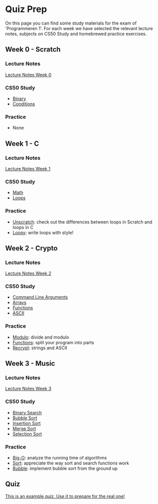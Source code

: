 # Quiz Prep

On this page you can find some study materials for the exam of 'Programmeren 1'. For each week we have selected the relevant lecture notes, subjects on CS50 Study and homebrewed practice exercises.

## Week 0 - Scratch

### Lecture Notes

[Lecture Notes Week 0](https://cs50x.mprog.nl/lectures/week-0#_this_is_cs50)

### CS50 Study

- [Binary](https://study.cs50.net/binary)
- [Conditions](https://study.cs50.net/conditions)

### Practice

- None

## Week 1 - C

### Lecture Notes

[Lecture Notes Week 1](https://cs50x.mprog.nl/lectures/week-1#_scratch_vs_c)

### CS50 Study

- [Math](https://study.cs50.net/math)
- [Loops](https://study.cs50.net/loops)

### Practice

- [Unscratch](/practice/unscratch): check out the differences between loops in Scratch and loops in C
- [Loopy](/practice/loopy): write loops with style!

## Week 2 - Crypto

### Lecture Notes

[Lecture Notes Week 2](https://cs50x.mprog.nl/lectures/week-2#_last_time)

### CS50 Study

- [Command Line Arguments](https://study.cs50.net/argv)
- [Arrays](https://study.cs50.net/arrays)
- [Functions](https://study.cs50.net/functions)
- [ASCII](https://study.cs50.net/ascii)

### Practice

- [Modulo](/practice/modulo): divide and modulo
- [Functions](/practice/functions): split your program into parts
- [Recrypt](/practice/recrypt): strings and ASCII

## Week 3 - Music

### Lecture Notes

[Lecture Notes Week 3](https://cs50x.mprog.nl/lectures/week-3#_last_time)

### CS50 Study

- [Binary Search](https://study.cs50.net/binary_search)
- [Bubble Sort](https://study.cs50.net/bubble_sort)
- [Insertion Sort](https://study.cs50.net/insertion_sort)
- [Merge Sort](https://study.cs50.net/merge_sort)
- [Selection Sort](https://study.cs50.net/selection_sort)

### Practice

- [Big-O](/practice/big-o): analyze the running time of algorithms
- [Sort](/practice/sort): appreciate the way sort and search functions work
- [Bubble](/practice/bubble): implement bubble sort from the ground up

## Quiz

[This is an example quiz. Use it to prepare for the real one!](quiz1.pdf)
